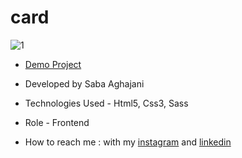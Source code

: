 # card
![1](https://github.com/Saba-Aghajani-developer/card/assets/135870519/381a9819-d501-42e0-a7d3-2462eebfc884)


- [Demo Project](https://saba-aghajani-developer.github.io/card/)

- Developed by Saba Aghajani
  
- Technologies Used - Html5, Css3, Sass 

- Role - Frontend

- How to reach me : with my [instagram](https://instagram.com/saba_aghajani_web?igshid=ZGUzMzM3NWJiOQ==) and [linkedin](https://www.linkedin.com/in/saba-a-69b608208)
